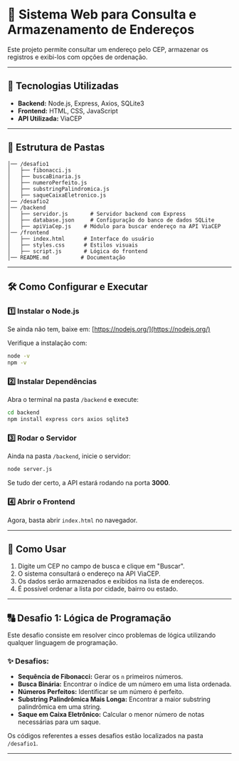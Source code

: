 # 📌 Sistema Web para Consulta e Armazenamento de Endereços

Este projeto permite consultar um endereço pelo CEP, armazenar os registros e exibi-los com opções de ordenação.

---

## 🚀 Tecnologias Utilizadas
- **Backend:** Node.js, Express, Axios, SQLite3
- **Frontend:** HTML, CSS, JavaScript
- **API Utilizada:** ViaCEP

---

## 📂 Estrutura de Pastas
```
│── /desafio1
│   ├── fibonacci.js
│   ├── buscaBinaria.js
│   ├── numeroPerfeito.js
│   ├── substringPalindromica.js
│   ├── saqueCaixaEletronico.js
│── /desafio2
│── /backend
│   ├── servidor.js       # Servidor backend com Express
│   ├── database.json     # Configuração do banco de dados SQLite
│   ├── apiViaCep.js    # Módulo para buscar endereço na API ViaCEP
│── /frontend
│   ├── index.html      # Interface do usuário
│   ├── styles.css      # Estilos visuais
│   ├── script.js       # Lógica do frontend
│── README.md          # Documentação
```

---

## 🛠️ Como Configurar e Executar

### 1️⃣ **Instalar o Node.js**  
Se ainda não tem, baixe em: [https://nodejs.org/](https://nodejs.org/)

Verifique a instalação com:
```sh
node -v
npm -v
```

### 2️⃣ **Instalar Dependências**  
Abra o terminal na pasta `/backend` e execute:
```sh
cd backend
npm install express cors axios sqlite3
```

### 3️⃣ **Rodar o Servidor**  
Ainda na pasta `/backend`, inicie o servidor:
```sh
node server.js
```
Se tudo der certo, a API estará rodando na porta **3000**.

### 4️⃣ **Abrir o Frontend**  
Agora, basta abrir `index.html` no navegador.

---

## 📌 Como Usar
1. Digite um CEP no campo de busca e clique em "Buscar".
2. O sistema consultará o endereço na API ViaCEP.
3. Os dados serão armazenados e exibidos na lista de endereços.
4. É possível ordenar a lista por cidade, bairro ou estado.

---

## 🔠 Desafio 1: Lógica de Programação

Este desafio consiste em resolver cinco problemas de lógica utilizando qualquer linguagem de programação.

### ✨ Desafios:
- **Sequência de Fibonacci:** Gerar os `n` primeiros números.
- **Busca Binária:** Encontrar o índice de um número em uma lista ordenada.
- **Números Perfeitos:** Identificar se um número é perfeito.
- **Substring Palindrômica Mais Longa:** Encontrar a maior substring palindrômica em uma string.
- **Saque em Caixa Eletrônico:** Calcular o menor número de notas necessárias para um saque.

Os códigos referentes a esses desafios estão localizados na pasta `/desafio1`.

---


